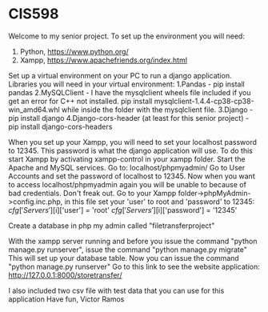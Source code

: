 # CIS598
Welcome to my senior project. To set up the environment you will need:
1. Python, https://www.python.org/
2. Xampp, https://www.apachefriends.org/index.html

Set up a virtual environment on your PC to run a django application.
Libraries you will need in your virtual environment:
1.Pandas - pip install pandas
2.MySQLClient - I have the mysqlclient wheels file included if you get an error for C++ not installed. pip install mysqlclient-1.4.4-cp38-cp38-win_amd64.whl
 while inside the folder with the mysqlclient file.
3.Django - pip install django
4.Django-cors-header (at least for this senior project) - pip install django-cors-headers

When you set up your Xampp, you will need to set your localhost password to 12345. This password is what the django application will use.
To do this start Xampp by activating xampp-control in your xampp folder. Start the Apache and MySQL services.
Go to: localhost/phpmyadmin/
Go to User Accounts and set the password of localhost to 12345.
Now when you want to access localhost/phpmyadmin again you will be unable to because of bad credentials. Don't freak out.
Go to your Xampp folder->phpMyAdmin->config.inc.php, in this file set your 'user' to root and 'password' to 12345:
  $cfg['Servers'][$i]['user'] = 'root'
  $cfg['Servers'][$i]['password'] = '12345'
  
Create a database in php my admin called "filetransferproject"
  
 With the xampp server running and before you issue the command "python manage.py runserver", issue the command "python manage.py migrate"
 This will set up your database table. Now you can issue the command "python manage.py runserver"
 Go to this link to see the website application: http://127.0.0.1:8000/storetransfer/
 
 I also included two csv file with test data that you can use for this application
 Have fun,
 Victor Ramos
